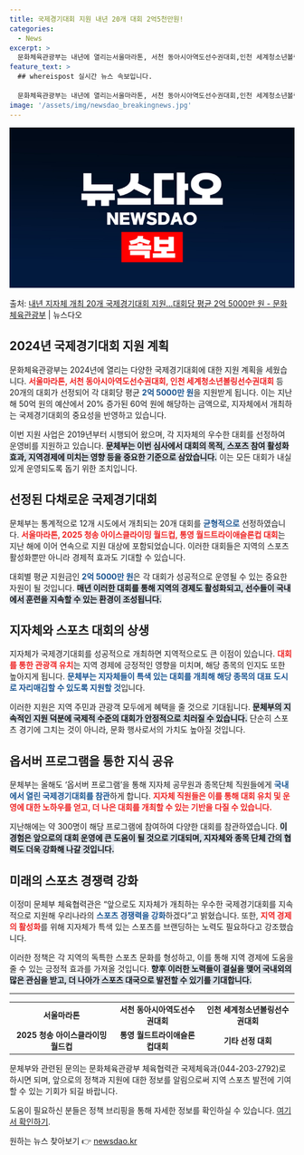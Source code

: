 ```yaml
---
title: 국제경기대회 지원 내년 20개 대회 2억5천만원!
categories:
  - News
excerpt: >
  문화체육관광부는 내년에 열리는서울마라톤, 서천 동아시아역도선수권대회,인천 세계청소년볼링선수권 대회 등 20개…
feature_text: >
  ## whereispost 실시간 뉴스 속보입니다.

  문화체육관광부는 내년에 열리는서울마라톤, 서천 동아시아역도선수권대회,인천 세계청소년볼링선수권 대회 등 20개…
image: '/assets/img/newsdao_breakingnews.jpg'
---
```


![뉴스다오 속보](/assets/img/newsdao_breakingnews.jpg)

<p>출처: <a href="https://newsdao.kr/2870" rel="dofollow">내년 지자체 개최 20개 국제경기대회 지원…대회당 평균 2억 5000만 원 - 문화체육관광부</a> | 뉴스다오</p>

<h2 data-ke-size="size26">2024년 국제경기대회 지원 계획</h2>

<p data-ke-size="size16">문화체육관광부는 2024년에 열리는 다양한 국제경기대회에 대한 지원 계획을 세웠습니다. <b><span style="color: #ee2323;">서울마라톤, 서천 동아시아역도선수권대회, 인천 세계청소년볼링선수권대회</span></b> 등 20개의 대회가 선정되어 각 대회당 평균 <b><span style="color: #1a5490;">2억 5000만 원</span></b>을 지원받게 됩니다. 이는 지난해 50억 원의 예산에서 20% 증가된 60억 원에 해당하는 금액으로, 지자체에서 개최하는 국제경기대회의 중요성을 반영하고 있습니다.</p>

<p data-ke-size="size16">이번 지원 사업은 2019년부터 시행되어 왔으며, 각 지자체의 우수한 대회를 선정하여 운영비를 지원하고 있습니다. <b><span style="background-color: #21538527;">문체부는 이번 심사에서 대회의 목적, 스포츠 참여 활성화 효과, 지역경제에 미치는 영향 등을 중요한 기준으로 삼았습니다.</span></b> 이는 모든 대회가 내실 있게 운영되도록 돕기 위한 조치입니다.</p>

<h2 data-ke-size="size26">선정된 다채로운 국제경기대회</h2>

<p data-ke-size="size16">문체부는 통계적으로 12개 시도에서 개최되는 20개 대회를 <b><span style="color: #1a5490;">균형적으로</span></b> 선정하였습니다. <b><span style="color: #ee2323;">서울마라톤, 2025 청송 아이스클라이밍 월드컵, 통영 월드트라이애슬론컵 대회</span></b>는 지난 해에 이어 연속으로 지원 대상에 포함되었습니다. 이러한 대회들은 지역의 스포츠 활성화뿐만 아니라 경제적 효과도 기대할 수 있습니다.</p>

<p data-ke-size="size16">대회별 평균 지원금인 <b><span style="color: #1a5490;">2억 5000만 원</span></b>은 각 대회가 성공적으로 운영될 수 있는 중요한 자원이 될 것입니다. <b><span style="background-color: #21538527;">매년 이러한 대회를 통해 지역의 경제도 활성화되고, 선수들이 국내에서 훈련을 지속할 수 있는 환경이 조성됩니다.</span></b></p>

<h2 data-ke-size="size26">지자체와 스포츠 대회의 상생</h2>

<p data-ke-size="size16">지자체가 국제경기대회를 성공적으로 개최하면 지역적으로도 큰 이점이 있습니다. <b><span style="color: #ee2323;">대회를 통한 관광객 유치</span></b>는 지역 경제에 긍정적인 영향을 미치며, 해당 종목의 인지도 또한 높아지게 됩니다. <b><span style="color: #1a5490;">문체부는 지자체들이 특색 있는 대회를 개최해 해당 종목의 대표 도시로 자리매김할 수 있도록 지원할 것</span></b>입니다.</p>

<p data-ke-size="size16">이러한 지원은 지역 주민과 관광객 모두에게 혜택을 줄 것으로 기대됩니다. <b><span style="background-color: #21538527;">문체부의 지속적인 지원 덕분에 국제적 수준의 대회가 안정적으로 치러질 수 있습니다.</span></b> 단순히 스포츠 경기에 그치는 것이 아니라, 문화 행사로서의 가치도 높아질 것입니다.</p>

<h2 data-ke-size="size26">옵서버 프로그램을 통한 지식 공유</h2>

<p data-ke-size="size16">문체부는 올해도 ‘옵서버 프로그램’을 통해 지자체 공무원과 종목단체 직원들에게 <b><span style="color: #1a5490;">국내에서 열린 국제경기대회를 참관</span></b>하게 합니다. <b><span style="color: #ee2323;">지자체 직원들은 이를 통해 대회 유치 및 운영에 대한 노하우를 얻고, 더 나은 대회를 개최할 수 있는 기반을 다질 수 있습니다.</span></b></p>

<p data-ke-size="size16">지난해에는 약 300명이 해당 프로그램에 참여하여 다양한 대회를 참관하였습니다. <b><span style="background-color: #21538527;">이 경험은 앞으로의 대회 운영에 큰 도움이 될 것으로 기대되며, 지자체와 종목 단체 간의 협력도 더욱 강화해 나갈 것입니다.</span></b></p>

<h2 data-ke-size="size26">미래의 스포츠 경쟁력 강화</h2>

<p data-ke-size="size16">이정미 문체부 체육협력관은 “앞으로도 지자체가 개최하는 우수한 국제경기대회를 지속적으로 지원해 우리나라의 <b><span style="color: #1a5490;">스포츠 경쟁력을 강화</span></b>하겠다”고 밝혔습니다. 또한, <b><span style="color: #ee2323;">지역 경제의 활성화</span></b>를 위해 지자체가 특색 있는 스포츠를 브랜딩하는 노력도 필요하다고 강조했습니다.</p>

<p data-ke-size="size16">이러한 정책은 각 지역의 독특한 스포츠 문화를 형성하고, 이를 통해 지역 경제에 도움을 줄 수 있는 긍정적 효과를 가져올 것입니다. <b><span style="background-color: #21538527;">향후 이러한 노력들이 결실을 맺어 국내외의 많은 관심을 받고, 더 나아가 스포츠 대국으로 발전할 수 있기를 기대합니다.</span></b></p>

<hr>

<table style="width: 100%;">
    <tr>
        <td style="text-align: center; height: 17px;"><b>서울마라톤</b></td>
        <td style="text-align: center; height: 17px;"><b>서천 동아시아역도선수권대회</b></td>
        <td style="text-align: center; height: 17px;"><b>인천 세계청소년볼링선수권대회</b></td>
    </tr>
    <tr>
        <td style="text-align: center; height: 17px;"><b>2025 청송 아이스클라이밍 월드컵</b></td>
        <td style="text-align: center; height: 17px;"><b>통영 월드트라이애슬론컵대회</b></td>
        <td style="text-align: center; height: 17px;"><b>기타 선정 대회</b></td>
    </tr>
</table>

<p data-ke-size="size16">문체부와 관련된 문의는 문화체육관광부 체육협력관 국제체육과(044-203-2792)로 하시면 되며, 앞으로의 정책과 지원에 대한 정보를 알림으로써 지역 스포츠 발전에 기여할 수 있는 기회가 되길 바랍니다.</p>

<p data-ke-size="size16">도움이 필요하신 분들은 정책 브리핑을 통해 자세한 정보를 확인하실 수 있습니다. <a href="https://newsdao.kr/2870">여기서 확인하기</a>.</p> 

원하는 뉴스 찾아보기 👉 <a href="https://newsdao.kr" rel="dofollow">newsdao.kr</a>



